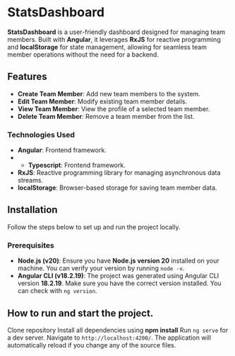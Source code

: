 # StatsDashboard

**StatsDashboard** is a user-friendly dashboard designed for managing team members. Built with **Angular**, it leverages **RxJS** for reactive programming and **localStorage** for state management, allowing for seamless team member operations without the need for a backend.

## Features

- **Create Team Member**: Add new team members to the system.
- **Edit Team Member**: Modify existing team member details.
- **View Team Member**: View the profile of a selected team member.
- **Delete Team Member**: Remove a team member from the list.

### Technologies Used

- **Angular**: Frontend framework.
- - **Typescript**: Frontend framework.
- **RxJS**: Reactive programming library for managing asynchronous data streams.
- **localStorage**: Browser-based storage for saving team member data.

## Installation

Follow the steps below to set up and run the project locally.

### Prerequisites

- **Node.js (v20)**: Ensure you have **Node.js version 20** installed on your machine. You can verify your version by running `node -v`.
- **Angular CLI (v18.2.19)**: The project was generated using Angular CLI version **18.2.19**. Make sure you have the correct version installed. You can check with `ng version`.

## How to run and start the project.
Clone repository
Install all dependencies using **npm install**
Run `ng serve` for a dev server. Navigate to `http://localhost:4200/`. The application will automatically reload if you change any of the source files.

